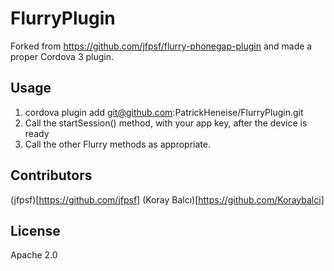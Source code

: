 FlurryPlugin
============

Forked from https://github.com/jfpsf/flurry-phonegap-plugin and made a proper Cordova 3 plugin.

## Usage
1. cordova plugin add git@github.com:PatrickHeneise/FlurryPlugin.git
2. Call the startSession() method, with your app key, after the device is ready
3. Call the other Flurry methods as appropriate.


## Contributors
(jfpsf)[https://github.com/jfpsf]
(Koray Balcı)[https://github.com/Koraybalci]

## License
Apache 2.0